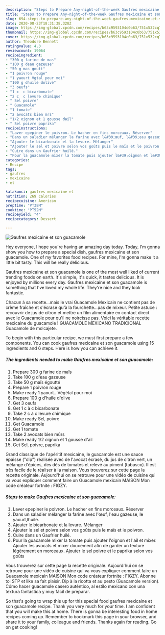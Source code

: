 ```yaml
---
description: "Steps to Prepare Any-night-of-the-week Gaufres mexicaine et son guacamole"
title: "Steps to Prepare Any-night-of-the-week Gaufres mexicaine et son guacamole"
slug: 694-steps-to-prepare-any-night-of-the-week-gaufres-mexicaine-et-son-guacamole
date: 2020-08-23T18:31:38.328Z
image: https://img-global.cpcdn.com/recipes/b63c9593104c0b63/751x532cq70/gaufres-mexicaine-et-son-guacamole-photo-principale-de-la-recette.jpg
thumbnail: https://img-global.cpcdn.com/recipes/b63c9593104c0b63/751x532cq70/gaufres-mexicaine-et-son-guacamole-photo-principale-de-la-recette.jpg
cover: https://img-global.cpcdn.com/recipes/b63c9593104c0b63/751x532cq70/gaufres-mexicaine-et-son-guacamole-photo-principale-de-la-recette.jpg
author: Theodore Bennett
ratingvalue: 4.3
reviewcount: 19064
recipeingredient:
- "300 g farine de mas"
- "100 g deau gazeuse"
- "50 g mas goutt"
- "1 poivron rouge"
- "1 yaourt Vgtal pour moi"
- "100 g dhuile dolive"
- "3 oeufs"
- "1 c  c bicarbonate"
- "2 c  c levure chimique"
- " Sel poivre"
- " Guacamole"
- "1 tomate"
- "2 avocats bien mrs"
- "1/2 oignon et 1 gousse dail"
- " Sel poivre paprika"
recipeinstructions:
- "Laver epepiner le poivron. Le hacher en fins morceaux. Réserver"
- "Dans un saladier mélanger la farine avec l&#39;œuf, l&#39;eau gazeuse, le yaourt,lhuile."
- "Ajouter le bicarbonate et la levure. Mélanger"
- "Ajouter le sel et poivre selon vos goûts puis le maïs et le poivron."
- "Cuire dans un Gaufrier huilé."
- "Pour la guacamole mixer la tomate puis ajouter l&#39;oignon et l&#39;ail et mixer. Ajouter les avocats et mixer doucement afin de garder un texture légèrement en morceaux. Ajouter le sel poivre et le paprika selon vos goûts"
categories:
- Recipe
tags:
- gaufres
- mexicaine
- et

katakunci: gaufres mexicaine et 
nutrition: 269 calories
recipecuisine: American
preptime: "PT38M"
cooktime: "PT52M"
recipeyield: "4"
recipecategory: Dessert

---
```



![Gaufres mexicaine et son guacamole](https://img-global.cpcdn.com/recipes/b63c9593104c0b63/751x532cq70/gaufres-mexicaine-et-son-guacamole-photo-principale-de-la-recette.jpg)

Hey everyone, I hope you're having an amazing day today. Today, I'm gonna show you how to prepare a special dish, gaufres mexicaine et son guacamole. One of my favorites food recipes. For mine, I'm gonna make it a little bit tasty. This will be really delicious.

Gaufres mexicaine et son guacamole is one of the most well liked of current trending foods on earth. It's simple, it's quick, it tastes delicious. It is enjoyed by millions every day. Gaufres mexicaine et son guacamole is something that I've loved my whole life. They're nice and they look fantastic.

Chacun à sa recette…mais le vrai Guacamole Mexicain ne contient pas de crème fraîche et s&#39;écrase qu&#39;à la fourchette…pas de mixeur. Petite astuce : recouvrir de jus de citron et mettre un film alimentaire en contact direct avec le Guacamole pour qu&#39;il ne noircisse pas. Voici la véritable recette mexicaine du guacamole ! GUACAMOLE MEXICANO TRADICIONAL Guacamole de molcajete.


To begin with this particular recipe, we must first prepare a few components. You can cook gaufres mexicaine et son guacamole using 15 ingredients and 6 steps. Here is how you can achieve it.

<!--inarticleads1-->

##### The ingredients needed to make Gaufres mexicaine et son guacamole:

1. Prepare 300 g farine de maïs
1. Take 100 g d&#39;eau gazeuse
1. Take 50 g maïs égoutté
1. Prepare 1 poivron rouge
1. Make ready 1 yaourt.. Végétal pour moi
1. Prepare 100 g d&#39;huile d&#39;olive
1. Get 3 oeufs
1. Get 1 c à c bicarbonate
1. Take 2 c à c levure chimique
1. Make ready  Sel, poivre
1. Get  Guacamole
1. Get 1 tomate
1. Take 2 avocats bien mûrs
1. Make ready 1/2 oignon et 1 gousse d&#39;ail
1. Get  Sel, poivre, paprika


Grand classique de l&#39;apéritif mexicaine, le guacamole est une sauce épaisse (&#34;dip&#34;) réalisée avec de l&#39;avocat écrasé, du jus de citron vert, un mélange d&#39;épices, des dés de tomates et relevé au piment (tabasco). Il est très facile de le réaliser à la maison. Vous trouverez sur cette page la recette originale. Aujourd&#39;hui on se retrouve pour une vidéo de cuisine qui va vous expliquer comment faire un Guacamole mexicain MAISON Mon code créateur fortnite : FIGZY. 

<!--inarticleads2-->

##### Steps to make Gaufres mexicaine et son guacamole:

1. Laver epepiner le poivron. Le hacher en fins morceaux. Réserver
1. Dans un saladier mélanger la farine avec l&#39;œuf, l&#39;eau gazeuse, le yaourt,lhuile.
1. Ajouter le bicarbonate et la levure. Mélanger
1. Ajouter le sel et poivre selon vos goûts puis le maïs et le poivron.
1. Cuire dans un Gaufrier huilé.
1. Pour la guacamole mixer la tomate puis ajouter l&#39;oignon et l&#39;ail et mixer. Ajouter les avocats et mixer doucement afin de garder un texture légèrement en morceaux. Ajouter le sel poivre et le paprika selon vos goûts


Vous trouverez sur cette page la recette originale. Aujourd&#39;hui on se retrouve pour une vidéo de cuisine qui va vous expliquer comment faire un Guacamole mexicain MAISON Mon code créateur fortnite : FIGZY. Abonne toi STP et like sa fait plaisir. Dip à la ricotta et au pesto (Guacamole version). Cómo hacer guacamole casero auténtico, al estilo mexicano con una textura fantástica y muy fácil de preparar. 

So that's going to wrap this up for this special food gaufres mexicaine et son guacamole recipe. Thank you very much for your time. I am confident that you will make this at home. There is gonna be interesting food in home recipes coming up. Remember to bookmark this page in your browser, and share it to your family, colleague and friends. Thanks again for reading. Go on get cooking!
